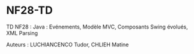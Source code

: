 NF28-TD
=======

TD NF28 : Java : Evénements, Modèle MVC, Composants Swing évolués, XML Parsing

Auteurs : LUCHIANCENCO Tudor, CHLIEH Matine
